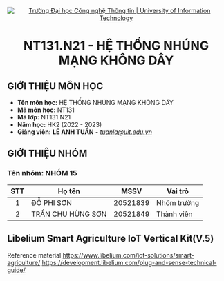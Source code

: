 <!-- Banner -->
<p align="center">
  <a href="https://www.uit.edu.vn/" title="Trường Đại học Công nghệ Thông tin" style="border: none;">
    <img src="https://i.imgur.com/WmMnSRt.png" alt="Trường Đại học Công nghệ Thông tin | University of Information Technology">
  </a>
</p>
<!-- Title -->
<h1 align="center"><b>NT131.N21 - HỆ THỐNG NHÚNG MẠNG KHÔNG DÂY</b></h1>

## GIỚI THIỆU MÔN HỌC
* **Tên môn học:** HỆ THỐNG NHÚNG MẠNG KHÔNG DÂY
* **Mã môn học:** NT131
* **Mã lớp:** NT131.N21
* **Năm học:** HK2 (2022 - 2023)
* **Giảng viên:** **LÊ ANH TUẤN** - *tuanla@uit.edu.vn*

## GIỚI THIỆU NHÓM
### Tên nhóm: NHÓM 15
| STT | Họ tên | MSSV | Vai trò | 
| :---: | --- | --- | --- | 
| 1 | ĐỖ PHI SƠN | 20521839 | Nhóm trưởng | 
| 2 | TRẦN CHU HÙNG SƠN| 20521849 | Thành viên |
## Libelium Smart Agriculture IoT Vertical Kit(V.5)
Reference material
https://www.libelium.com/iot-solutions/smart-agriculture/
https://development.libelium.com/plug-and-sense-technical-guide/